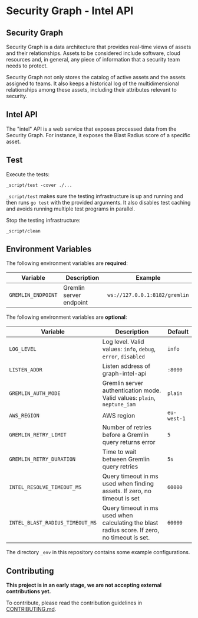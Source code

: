 # Security Graph - Intel API

## Security Graph

Security Graph is a data architecture that provides real-time views of assets
and their relationships. Assets to be considered include software, cloud
resources and, in general, any piece of information that a security team needs
to protect.

Security Graph not only stores the catalog of active assets and the assets
assigned to teams. It also keeps a historical log of the multidimensional
relationships among these assets, including their attributes relevant to
security.

## Intel API

The "intel" API is a web service that exposes processed data from the Security
Graph. For instance, it exposes the Blast Radius score of a specific asset.

## Test

Execute the tests:

```
_script/test -cover ./...
```

`_script/test` makes sure the testing infrastructure is up and running and then
runs `go test` with the provided arguments. It also disables test caching and
avoids running multiple test programs in parallel.

Stop the testing infrastructure:

```
_script/clean
```

## Environment Variables

The following environment variables are **required**:

| Variable | Description | Example |
| --- | --- | --- |
| `GREMLIN_ENDPOINT` | Gremlin server endpoint | `ws://127.0.0.1:8182/gremlin` |

The following environment variables are **optional**:

| Variable | Description | Default |
| --- | --- | --- |
| `LOG_LEVEL` | Log level. Valid values: `info`, `debug`, `error`, `disabled` | `info` |
| `LISTEN_ADDR` | Listen address of graph-intel-api | `:8000` |
| `GREMLIN_AUTH_MODE` | Gremlin server authentication mode. Valid values: `plain`, `neptune_iam` | `plain` |
| `AWS_REGION` | AWS region | `eu-west-1` |
| `GREMLIN_RETRY_LIMIT` | Number of retries before a Gremlin query returns error | `5` |
| `GREMLIN_RETRY_DURATION` | Time to wait between Gremlin query retries | `5s` |
| `INTEL_RESOLVE_TIMEOUT_MS` | Query timeout in ms used when finding assets. If zero, no timeout is set | `60000` |
| `INTEL_BLAST_RADIUS_TIMEOUT_MS` | Query timeout in ms used when calculating the blast radius score. If zero, no timeout is set.| `60000` |

The directory `_env` in this repository contains some example configurations.

## Contributing

**This project is in an early stage, we are not accepting external
contributions yet.**

To contribute, please read the contribution guidelines in [CONTRIBUTING.md].


[CONTRIBUTING.md]: CONTRIBUTING.md
